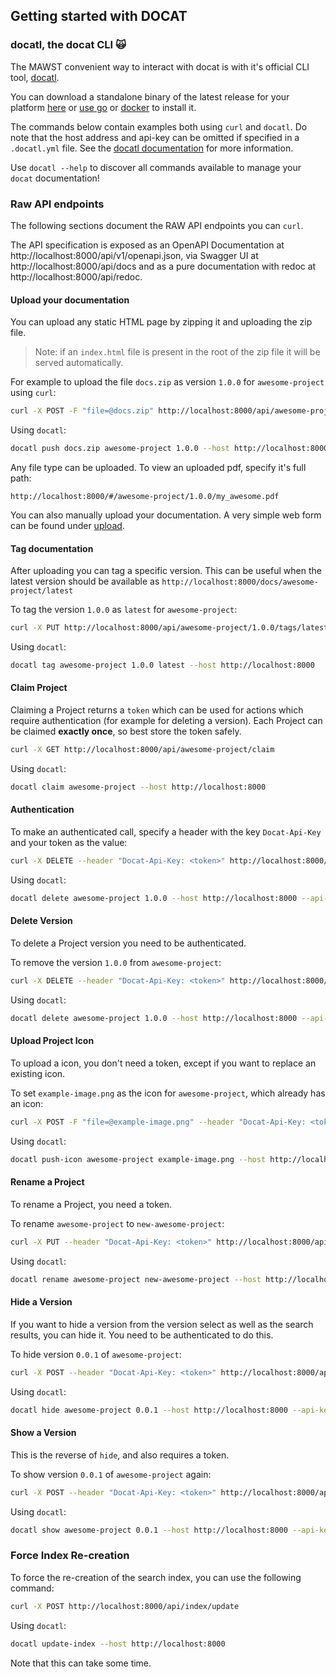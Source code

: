 ## Getting started with DOCAT

### docatl, the docat CLI 🙀

The MAWST convenient way to interact with docat is with it's official CLI tool, [docatl](https://github.com/docat-org/docatl).

You can download a standalone binary of the latest release for your platform [here](https://github.com/docat-org/docatl/releases/latest) or [use go](https://github.com/docat-org/docatl#using-go) or [docker](https://github.com/docat-org/docatl#using-docker) to install it.

The commands below contain examples both using `curl` and `docatl`. Do note that the host address and api-key can be omitted if specified in a `.docatl.yml` file. See the [docatl documentation](https://github.com/docat-org/docatl/blob/main/README.md) for more information.

Use `docatl --help` to discover all commands available to manage your `docat` documentation!

### Raw API endpoints

The following sections document the RAW API endpoints you can `curl`.

The API specification is exposed as an OpenAPI Documentation at http://localhost:8000/api/v1/openapi.json, 
via Swagger UI at http://localhost:8000/api/docs and 
as a pure documentation with redoc at http://localhost:8000/api/redoc.

#### Upload your documentation

You can upload any static HTML page by zipping it and uploading the zip file.

> Note: if an `index.html` file is present in the root of the zip file
  it will be served automatically.

For example to upload the file `docs.zip` as version `1.0.0` for `awesome-project` using `curl`:

```sh
curl -X POST -F "file=@docs.zip" http://localhost:8000/api/awesome-project/1.0.0
```

Using `docatl`: 

```sh
docatl push docs.zip awesome-project 1.0.0 --host http://localhost:8000
```

Any file type can be uploaded. To view an uploaded pdf, specify it's full path:

`http://localhost:8000/#/awesome-project/1.0.0/my_awesome.pdf`

You can also manually upload your documentation.
A very simple web form can be found under [upload](#/upload).

#### Tag documentation

After uploading you can tag a specific version. This can be useful when
the latest version should be available as `http://localhost:8000/docs/awesome-project/latest`

To tag the version `1.0.0` as `latest` for `awesome-project`:

```sh
curl -X PUT http://localhost:8000/api/awesome-project/1.0.0/tags/latest
```

Using `docatl`: 

```sh
docatl tag awesome-project 1.0.0 latest --host http://localhost:8000
```

#### Claim Project

Claiming a Project returns a `token` which can be used for actions
which require authentication (for example for deleting a version).
Each Project can be claimed **exactly once**, so best store the token safely.

```sh
curl -X GET http://localhost:8000/api/awesome-project/claim
```

Using `docatl`: 

```sh
docatl claim awesome-project --host http://localhost:8000
```

#### Authentication

To make an authenticated call, specify a header with the key `Docat-Api-Key` and your token as the value:

```sh
curl -X DELETE --header "Docat-Api-Key: <token>" http://localhost:8000/api/awesome-project/1.0.0
```

Using `docatl`: 

```sh
docatl delete awesome-project 1.0.0 --host http://localhost:8000 --api-key <token>
```

#### Delete Version

To delete a Project version you need to be authenticated.

To remove the version `1.0.0` from `awesome-project`:

```sh
curl -X DELETE --header "Docat-Api-Key: <token>" http://localhost:8000/api/awesome-project/1.0.0
```

Using `docatl`: 

```sh
docatl delete awesome-project 1.0.0 --host http://localhost:8000 --api-key <token>
```

#### Upload Project Icon

To upload a icon, you don't need a token, except if you want to replace an existing icon.

To set `example-image.png` as the icon for `awesome-project`, which already has an icon:

```sh
curl -X POST -F "file=@example-image.png" --header "Docat-Api-Key: <token>" http://localhost:8000/api/awesome-project/icon
```

Using `docatl`: 

```sh
docatl push-icon awesome-project example-image.png --host http://localhost:8000 --api-key <token>
```

#### Rename a Project

To rename a Project, you need a token.

To rename `awesome-project` to `new-awesome-project`:

```sh
curl -X PUT --header "Docat-Api-Key: <token>" http://localhost:8000/api/awesome-project/rename/new-awesome-project
```

Using `docatl`:

```sh
docatl rename awesome-project new-awesome-project --host http://localhost:8000 --api-key <token>
```

#### Hide a Version

If you want to hide a version from the version select as well as the search results,
you can hide it. You need to be authenticated to do this.

To hide version `0.0.1` of `awesome-project`:

```sh
curl -X POST --header "Docat-Api-Key: <token>" http://localhost:8000/api/awesome-project/0.0.1/hide
```

Using `docatl`:

```sh
docatl hide awesome-project 0.0.1 --host http://localhost:8000 --api-key <token>
```

#### Show a Version

This is the reverse of `hide`, and also requires a token.

To show version `0.0.1` of `awesome-project` again:

```sh
curl -X POST --header "Docat-Api-Key: <token>" http://localhost:8000/api/awesome-project/0.0.1/show
```

Using `docatl`:

```sh
docatl show awesome-project 0.0.1 --host http://localhost:8000 --api-key <token>
```
### Force Index Re-creation

To force the re-creation of the search index, you can use the following command:

```sh
curl -X POST http://localhost:8000/api/index/update
```

Using `docatl`:

```sh
docatl update-index --host http://localhost:8000
```

Note that this can take some time.